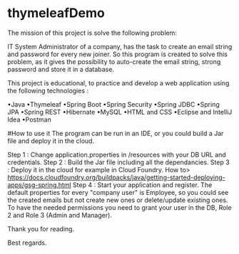 # thymeleafDemo
The mission of this project is solve the following problem:

IT System Administrator of a company, has the task to create an email string and password for every new joiner.
So this program is created to solve this problem, as it gives the possibility to auto-create the email string, strong password and store it in a database. 


This project is educational, to practice and develop a web application using the following technologies :

•Java
•Thymeleaf
•Spring Boot
•Spring Security
•Spring JDBC
•Spring JPA
•Spring REST
•Hibernate
•MySQL
•HTML and CSS
•Eclipse and IntelliJ Idea
•Postman

#How to use it
The program can be run in an IDE, or you could build a Jar file and deploy it in the cloud.

Step 1 : Change application.properties in /resources with your DB URL and credentials.
Step 2 : Build the Jar file including all the dependancies.
Step 3 : Deploy it in the cloud for example in Cloud Foundry. How to> https://docs.cloudfoundry.org/buildpacks/java/getting-started-deploying-apps/gsg-spring.html 
Step 4 : Start your application and register. The default properties for every "company user" is Employee, so you could see the created emails but not create new ones or delete/update existing ones. To have the needed permissions you need to grant your user in the DB, Role 2 and Role 3 (Admin and Manager).

Thank you for reading.

Best regards.
